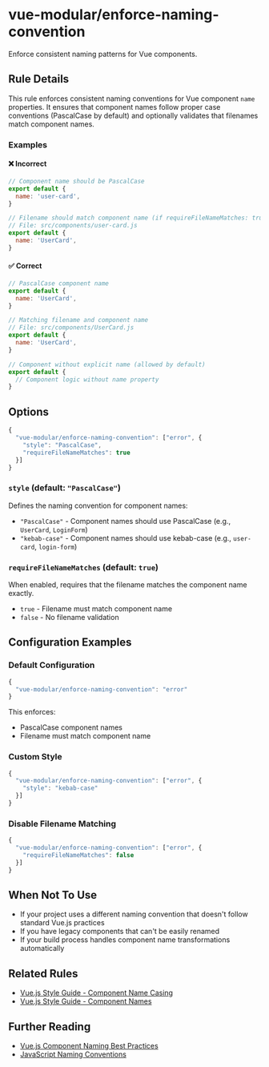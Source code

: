 # vue-modular/enforce-naming-convention

Enforce consistent naming patterns for Vue components.

## Rule Details

This rule enforces consistent naming conventions for Vue component `name` properties. It ensures that component names follow proper case conventions (PascalCase by default) and optionally validates that filenames match component names.

### Examples

#### ❌ Incorrect

```js
// Component name should be PascalCase
export default {
  name: 'user-card',
}
```

```js
// Filename should match component name (if requireFileNameMatches: true)
// File: src/components/user-card.js
export default {
  name: 'UserCard',
}
```

#### ✅ Correct

```js
// PascalCase component name
export default {
  name: 'UserCard',
}
```

```js
// Matching filename and component name
// File: src/components/UserCard.js
export default {
  name: 'UserCard',
}
```

```js
// Component without explicit name (allowed by default)
export default {
  // Component logic without name property
}
```

## Options

```js
{
  "vue-modular/enforce-naming-convention": ["error", {
    "style": "PascalCase",
    "requireFileNameMatches": true
  }]
}
```

### `style` (default: `"PascalCase"`)

Defines the naming convention for component names:

- `"PascalCase"` - Component names should use PascalCase (e.g., `UserCard`, `LoginForm`)
- `"kebab-case"` - Component names should use kebab-case (e.g., `user-card`, `login-form`)

### `requireFileNameMatches` (default: `true`)

When enabled, requires that the filename matches the component name exactly.

- `true` - Filename must match component name
- `false` - No filename validation

## Configuration Examples

### Default Configuration

```js
{
  "vue-modular/enforce-naming-convention": "error"
}
```

This enforces:

- PascalCase component names
- Filename must match component name

### Custom Style

```js
{
  "vue-modular/enforce-naming-convention": ["error", {
    "style": "kebab-case"
  }]
}
```

### Disable Filename Matching

```js
{
  "vue-modular/enforce-naming-convention": ["error", {
    "requireFileNameMatches": false
  }]
}
```

## When Not To Use

- If your project uses a different naming convention that doesn't follow standard Vue.js practices
- If you have legacy components that can't be easily renamed
- If your build process handles component name transformations automatically

## Related Rules

- [Vue.js Style Guide - Component Name Casing](https://vuejs.org/style-guide/rules-strongly-recommended.html#component-name-casing-in-templates)
- [Vue.js Style Guide - Component Names](https://vuejs.org/style-guide/rules-essential.html#use-multi-word-component-names)

## Further Reading

- [Vue.js Component Naming Best Practices](https://vuejs.org/style-guide/)
- [JavaScript Naming Conventions](https://www.robinwieruch.de/javascript-naming-conventions)
